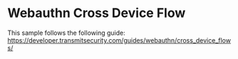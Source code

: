 # Webauthn Cross Device Flow

This sample follows the following guide: https://developer.transmitsecurity.com/guides/webauthn/cross_device_flows/





